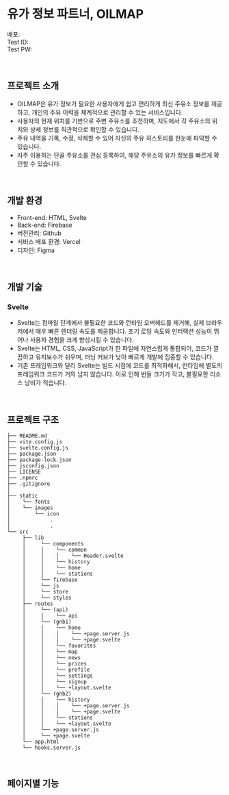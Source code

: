 # 유가 정보 파트너, OILMAP

배포: <br />
Test ID: <br />
Test PW: <br />

<br />

## 프로젝트 소개
- OILMAP은 유가 정보가 필요한 사용자에게 쉽고 편리하게 최신 주유소 정보를 제공하고, 개인의 주유 이력을 체계적으로 관리할 수 있는 서비스입니다.
- 사용자의 현재 위치를 기반으로 주변 주유소를 추천하며, 지도에서 각 주유소의 위치와 상세 정보를 직관적으로 확인할 수 있습니다.
- 주유 내역을 기록, 수정, 삭제할 수 있어 자신의 주유 히스토리를 한눈에 파악할 수 있습니다.
- 자주 이용하는 단골 주유소를 관심 등록하여, 해당 주유소의 유가 정보를 빠르게 확인할 수 있습니다.

<br />

## 개발 환경
- Front-end: HTML, Svelte
- Back-end: Firebase
- 버전관리: Github
- 서비스 배포 환경: Vercel
- 디자인: Figma

<br />

## 개발 기술
### Svelte
- Svelte는 컴파일 단계에서 불필요한 코드와 런타임 오버헤드를 제거해, 실제 브라우저에서 매우 빠른 렌더링 속도를 제공합니다. 초기 로딩 속도와 인터랙션 성능이 뛰어나 사용자 경험을 크게 향상시킬 수 있습니다.
- Svelte는 HTML, CSS, JavaScript가 한 파일에 자연스럽게 통합되어, 코드가 깔끔하고 유지보수가 쉬우며, 러닝 커브가 낮아 빠르게 개발에 집중할 수 있습니다.
- 기존 프레임워크와 달리 Svelte는 빌드 시점에 코드를 최적화해서, 런타임에 별도의 프레임워크 코드가 거의 남지 않습니다. 이로 인해 번들 크기가 작고, 불필요한 리소스 낭비가 적습니다.

<br />

## 프로젝트 구조
```
├── README.md
├── vite.config.js
├── svelte.config.js
├── package.json
├── package-lock.json
├── jsconfig.json
├── LICENSE
├── .npmrc
├── .gitignore
│
├── static
│    └── fonts
│    └── images
│        └── icon
│             .
│             .
└── src
     ├── lib
     │     └── components
     │     │    └── common
     │     │    │    └── Header.svelte
     │     │    └── history
     │     │    └── home
     │     │    └── stations
     │     └── firebase
     │     └── js
     │     └── store
     │     └── styles
     ├── routes
     │     └── (api)
     │     │    └── api
     │     └── (gnb1)
     │     │    └── home
     │     │    │    └── +page.server.js
     │     │    │    └── +page.svelte   
     │     │    └── favorites
     │     │    └── map
     │     │    └── news
     │     │    └── prices
     │     │    └── profile
     │     │    └── settings
     │     │    └── signup
     │     │    └── +layout.svelte
     │     └── (gnb2)
     │     │    └── history
     │     │    │    └── +page.server.js
     │     │    │    └── +page.svelte
     │     │    └── stations
     │     │    └── +layout.svelte
     │     └── +page.server.js
     │     └── +page.svelte
     └── app.html
     └── hooks.server.js
```

<br />

## 페이지별 기능



